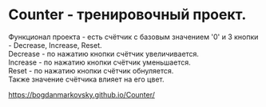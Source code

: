 # Counter - тренировочный проект.

Функционал проекта - есть счётчик с базовым значением '0' и 3 кнопки - Decrease, Increase, Reset.  
Decrease - по нажатию кнопки счётчик увеличивается.  
Increase - по нажатию кнопки счётчик уменьшается.  
Reset - по нажатию кнопки счётчик обнуляется.  
Также значение счётчика влияет на его цвет.

https://bogdanmarkovsky.github.io/Counter/
